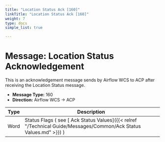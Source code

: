 ```yaml
---
title: "Location Status Ack [160]"
linkTitle: "Location Status Ack [160]"
weight: 7
type: docs
simple_list: true

---
```


# Message: Location Status Acknowledgement

This is an acknowledgement message sends by Airflow WCS to ACP after receiving the Location Status message.

- **Message Type:** 160
- **Direction:** Airflow WCS → ACP  


|Type |Description |
|-----|------------|
|Word |Status Flags ( see [ Ack Status Values]({{< relref "/Technical Guide/Messages/Common/Ack Status Values.md" >}}) ) |
